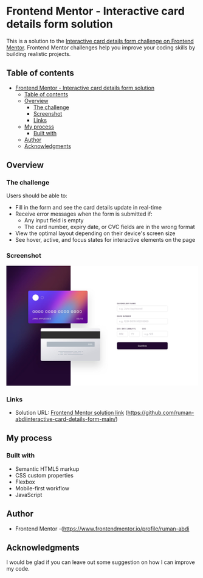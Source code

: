 # Frontend Mentor - Interactive card details form solution

This is a solution to the [Interactive card details form challenge on Frontend Mentor](https://www.frontendmentor.io/challenges/interactive-card-details-form-XpS8cKZDWw). Frontend Mentor challenges help you improve your coding skills by building realistic projects.

## Table of contents

- [Frontend Mentor - Interactive card details form solution](#frontend-mentor---interactive-card-details-form-solution)
  - [Table of contents](#table-of-contents)
  - [Overview](#overview)
    - [The challenge](#the-challenge)
    - [Screenshot](#screenshot)
    - [Links](#links)
  - [My process](#my-process)
    - [Built with](#built-with)
  - [Author](#author)
  - [Acknowledgments](#acknowledgments)

## Overview

### The challenge

Users should be able to:

- Fill in the form and see the card details update in real-time
- Receive error messages when the form is submitted if:
  - Any input field is empty
  - The card number, expiry date, or CVC fields are in the wrong format
- View the optimal layout depending on their device's screen size
- See hover, active, and focus states for interactive elements on the page

### Screenshot

![Interactive card details form solution](./design/desktop-design.jpg)

### Links

- Solution URL: [Frontend Mentor solution link](https://www.frontendmentor.io/challenges/interactive-card-details-form-XpS8cKZDWw/hub/interactive-card-details-form-solution-responsive-mobile-first-3xdHcHqjQJ)
(https://github.com/ruman-abdiinteractive-card-details-form-main/)

## My process

### Built with

- Semantic HTML5 markup
- CSS custom properties
- Flexbox
- Mobile-first workflow
- JavaScript


## Author

- Frontend Mentor -(https://www.frontendmentor.io/profile/ruman-abdi
  

## Acknowledgments

I would be glad if you can leave out some suggestion on how I can improve my code.
